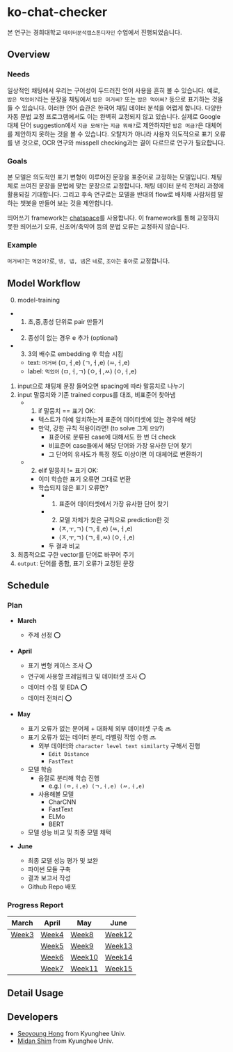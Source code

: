 # ko-chat-checker
본 연구는 경희대학교 ``데이터분석캡스톤디자인`` 수업에서 진행되었습니다.

## Overview

### Needs
일상적인 채팅에서 우리는 구어성이 두드러진 언어 사용을 흔히 볼 수 있습니다. 예로, ``밥은 먹었어?``라는 문장을 채팅에서 ``밥은 머거써?`` 또는 ``밥은 먹어써?`` 등으로 표기하는 것을 들 수 있습니다. 이러한 언어 습관은 한국어 채팅 데이터 분석을 어렵게 합니다. 다양한 자동 문법 교정 프로그램에서도 이는 완벽히 교정되지 않고 있습니다. 실제로 Google 대체 단어 suggestion에서 ``지금 모해?``는 ``지금 뭐해?``로 제안하지만 ``밥은 머금?``은 대체어를 제안하지 못하는 것을 볼 수 있습니다. 오탈자가 아니라 사용자 의도적으로 표기 오류를 낸 것으로, OCR 연구와 misspell checking과는 결이 다르므로 연구가 필요합니다. 

### Goals
본 모델은 의도적인 표기 변형이 이루어진 문장을 표준어로 교정하는 모델입니다. 채팅체로 쓰여진 문장을 문법에 맞는 문장으로 교정합니다. 채팅 데이터 분석 전처리 과정에 활용되길 기대합니다. 그리고 후속 연구로는 모델을 반대의 flow로 배치해 사람처럼 말하는 챗봇을 만들어 보는 것을 제안합니다.

띄어쓰기 framework는 [chatspace](https://github.com/pingpong-ai/chatspace)를 사용합니다. 이 framework를 통해 교정하지 못한 띄어쓰기 오류, 신조어/축약어 등의 문법 오류는 교정하지 않습니다.

### Example
```머거써?```는 ```먹었어?```로, ```넹, 넵, 넴```은 ```네```로, ```조아```는 ```좋아```로 교정합니다.

## Model Workflow
0. model-training
  - 1) 초,중,종성 단위로 pair 만들기
  - 2) 종성이 없는 경우 e 추가 (optional)
  - 3) 3의 배수로 embedding 후 학습 시킴
    - text: ``머거써`` (ㅁ,ㅓ,e) (ㄱ,ㅓ,e) (ㅆ,ㅓ,e)
    - label: ``먹었어`` (ㅁ,ㅓ,ㄱ) (ㅇ,ㅓ,ㅆ) (ㅇ,ㅓ,e)
1. input으로 채팅체 문장 들어오면 spacing에 따라 말뭉치로 나누기
2. input 말뭉치와 기존 trained corpus를 대조, 비표준어 찾아냄
   - 1) if 말뭉치 == 표기 OK:
      - 텍스트가 아예 일치하는게 표준어 데이터셋에 있는 경우에 해당
      - 만약, 강한 규칙 적용이라면! (to solve 그게 ``모양``?)
        - 표준어로 분류된 case에 대해서도 한 번 더 check
        - 비표준어 case들에서 해당 단어와 가장 유사한 단어 찾기
        - 그 단어의 유사도가 특정 정도 이상이면 이 대체어로 변환하기
   - 2) elif 말뭉치 != 표기 OK:
      - 이미 학습한 표기 오류면 그대로 변환
      - 학습되지 않은 표기 오류면?
        - 1) 표준어 데이터셋에서 가장 유사한 단어 찾기
        - 2) 모델 자체가 찾은 규칙으로 prediction한 것
          - (ㅈ,ㅜ,ㄱ) (ㄱ,ㅔ,e) (ㅆ,ㅓ,e)
          - (ㅈ,ㅜ,ㄱ) (ㄱ,ㅔ,ㅆ) (ㅇ,ㅓ,e)
        - 두 결과 비교
3. 최종적으로 구한 vector를 단어로 바꾸어 주기
4. ``output``: 단어를 종합, 표기 오류가 교정된 문장 

## Schedule

### Plan
* **March**
  - 주제 선정 ⭕️

* **April**
  - 표기 변형 케이스 조사 ⭕️
  - 연구에 사용할 프레임워크 및 데이터셋 조사 ⭕️
  - 데이터 수집 및 EDA ⭕️
  - 데이터 전처리 ⭕️

* **May**
  - 표기 오류가 없는 문어체 + 대화체 외부 데이터셋 구축 🔜
  - 표기 오류가 있는 데이터 분리, 라벨링 작업 수행 🔜
    - 외부 데이터와 ``character level text similarty`` 구해서 진행
      - ``Edit Distance``
      - ``FastText``
  - 모델 학습  
    - 음절로 분리해 학습 진행
      - e.g.) ``(ㅁ,ㅓ,e) (ㄱ,ㅓ,e) (ㅆ,ㅓ,e)``
    - 사용해볼 모델
      - CharCNN
      - FastText
      - ELMo
      - BERT
  - 모델 성능 비교 및 최종 모델 채택

* **June**
  - 최종 모델 성능 평가 및 보완
  - 파이썬 모듈 구축
  - 결과 보고서 작성
  - Github Repo 배포

### Progress Report

| March | April |  May  | June  |
|------ |-------|-------|-------|
| [Week3](/assets/progress/week3.md) | [Week4](/assets/progress/week4.md) | [Week8](/assets/progress/week8.md) | [Week12](/assets/progress/week12.md) |
| | [Week5](/assets/progress/week5.md) | [Week9](/assets/progress/week9.md) | [Week13](/assets/progress/week13.md) |
| | [Week6](/assets/progress/week6.md) | [Week10](/assets/progress/week10.md) | [Week14](/assets/progress/week14.md) |
| | [Week7](/assets/progress/week7.md) | [Week11](/assets/progress/week11.md) | [Week15](/assets/progress/week15.md) |

## Detail Usage


## Developers
* [Seoyoung Hong](https://github.com/seoyoungh) from Kyunghee Univ.
* [Midan Shim](https://github.com/midannii) from Kyunghee Univ.
